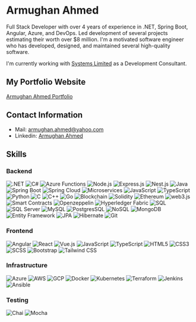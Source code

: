 # Armughan Ahmed

Full Stack Developer with over 4 years of experience in .NET, Spring Boot, Angular, Azure, and DevOps. Led development of several projects estimating their worth over $8 million. I'm a motivated software engineer who has developed, designed, and maintained several high-quality software.

I'm currently working with [Systems Limited](https://www.linkedin.com/company/systems-limited/) as a Development Consultant.

## My Portfolio Website
[Armughan Ahmed Portfolio](https://armughanahmed.github.io/armughan-ahmed-portfolio)

## Contact Information
- Mail: armughan.ahmed@yahoo.com
- Linkedin: [Armughan Ahmed](www.linkedin.com/in/armughanahmed)

## Skills

### Backend
![.NET](https://img.shields.io/badge/.NET-0078D4?style=flat-square&logo=.net&logoColor=white) ![C#](https://img.shields.io/badge/C%23-239120?style=flat-square&logo=c-sharp&logoColor=white) ![Azure Functions](https://img.shields.io/badge/Azure%20Functions-0062AD?style=flat-square&logo=azure-functions&logoColor=white) ![Node.js](https://img.shields.io/badge/Node.js-339933?style=flat-square&logo=node.js&logoColor=white) ![Express.js](https://img.shields.io/badge/Express.js-000000?style=flat-square&logo=express&logoColor=white) ![Nest.js](https://img.shields.io/badge/Nest.js-E0234E?style=flat-square&logo=nestjs&logoColor=white) ![Java](https://img.shields.io/badge/Java-007396?style=flat-square&logo=java&logoColor=white) ![Spring Boot](https://img.shields.io/badge/Spring%20Boot-6DB33F?style=flat-square&logo=spring-boot&logoColor=white) ![Spring Cloud](https://img.shields.io/badge/Spring%20Cloud-FF5722?style=flat-square&logo=spring-cloud&logoColor=white) ![Microservices](https://img.shields.io/badge/Microservices-000000?style=flat-square&logo=microservices&logoColor=white) ![JavaScript](https://img.shields.io/badge/JavaScript-F7DF1E?style=flat-square&logo=javascript&logoColor=black) ![TypeScript](https://img.shields.io/badge/TypeScript-3178C6?style=flat-square&logo=typescript&logoColor=white) ![Python](https://img.shields.io/badge/Python-3776AB?style=flat-square&logo=python&logoColor=white) ![C](https://img.shields.io/badge/C-A8B9CC?style=flat-square&logo=c&logoColor=white) ![C++](https://img.shields.io/badge/C++-00599C?style=flat-square&logo=c%2B%2B&logoColor=white) ![Go](https://img.shields.io/badge/Go-00ADD8?style=flat-square&logo=go&logoColor=white) ![Blockchain](https://img.shields.io/badge/Blockchain-121D33?style=flat-square&logo=blockchain.com&logoColor=white) ![Solidity](https://img.shields.io/badge/Solidity-363636?style=flat-square&logo=solidity&logoColor=white) ![Ethereum](https://img.shields.io/badge/Ethereum-3C3C3D?style=flat-square&logo=ethereum&logoColor=white) ![web3.js](https://img.shields.io/badge/web3.js-F16822?style=flat-square&logo=ethereum&logoColor=white) ![Smart Contracts](https://img.shields.io/badge/Smart%20Contracts-632F5A?style=flat-square&logo=solidity&logoColor=white) ![Openzeppelin](https://img.shields.io/badge/Openzeppelin-2C3E50?style=flat-square&logo=solidity&logoColor=white) ![Hyperledger Fabric](https://img.shields.io/badge/Hyperledger%20Fabric-2C3E50?style=flat-square&logo=hyperledger&logoColor=white) ![SQL](https://img.shields.io/badge/SQL-4479A1?style=flat-square&logo=sql&logoColor=white) ![SQL Server](https://img.shields.io/badge/SQL%20Server-CC2927?style=flat-square&logo=microsoft%20sql%20server&logoColor=white) ![MySQL](https://img.shields.io/badge/MySQL-4479A1?style=flat-square&logo=mysql&logoColor=white) ![PostgresSQL](https://img.shields.io/badge/PostgresSQL-4169E1?style=flat-square&logo=postgresql&logoColor=white) ![NoSQL](https://img.shields.io/badge/NoSQL-4DB33D?style=flat-square&logo=mongodb&logoColor=white) ![MongoDB](https://img.shields.io/badge/MongoDB-47A248?style=flat-square&logo=mongodb&logoColor=white) ![Entity Framework](https://img.shields.io/badge/Entity%20Framework-512BD4?style=flat-square&logo=.net&logoColor=white) ![JPA](https://img.shields.io/badge/JPA-007396?style=flat-square&logo=java&logoColor=white) ![Hibernate](https://img.shields.io/badge/Hibernate-59666C?style=flat-square&logo=hibernate&logoColor=white) ![Git](https://img.shields.io/badge/Git-F05032?style=flat-square&logo=git&logoColor=white)

### Frontend
![Angular](https://img.shields.io/badge/Angular-DD0031?style=flat-square&logo=angular&logoColor=white) ![React](https://img.shields.io/badge/React-61DAFB?style=flat-square&logo=react&logoColor=white) ![Vue.js](https://img.shields.io/badge/Vue.js-4FC08D?style=flat-square&logo=vue.js&logoColor=white) ![JavaScript](https://img.shields.io/badge/JavaScript-F7DF1E?style=flat-square&logo=javascript&logoColor=black) ![TypeScript](https://img.shields.io/badge/TypeScript-3178C6?style=flat-square&logo=typescript&logoColor=white) ![HTML5](https://img.shields.io/badge/HTML5-E34F26?style=flat-square&logo=html5&logoColor=white) ![CSS3](https://img.shields.io/badge/CSS3-1572B6?style=flat-square&logo=css3&logoColor=white) ![SCSS](https://img.shields.io/badge/SCSS-CC6699?style=flat-square&logo=sass&logoColor=white) ![Bootstrap](https://img.shields.io/badge/Bootstrap-563D7C?style=flat-square&logo=bootstrap&logoColor=white) ![Tailwind CSS](https://img.shields.io/badge/Tailwind_CSS-38B2AC?style=flat-square&logo=tailwind-css&logoColor=white)



### Infrastructure
![Azure](https://img.shields.io/badge/Azure-0089D6?style=flat-square&logo=microsoft-azure&logoColor=white) ![AWS](https://img.shields.io/badge/AWS-232F3E?style=flat-square&logo=amazon-aws&logoColor=white) ![GCP](https://img.shields.io/badge/GCP-4285F4?style=flat-square&logo=google-cloud&logoColor=white) ![Docker](https://img.shields.io/badge/Docker-2496ED?style=flat-square&logo=docker&logoColor=white) ![Kubernetes](https://img.shields.io/badge/Kubernetes-326CE5?style=flat-square&logo=kubernetes&logoColor=white) ![Terraform](https://img.shields.io/badge/Terraform-623CE4?style=flat-square&logo=terraform&logoColor=white) ![Jenkins](https://img.shields.io/badge/Jenkins-D24939?style=flat-square&logo=jenkins&logoColor=white) ![Ansible](https://img.shields.io/badge/Ansible-EE0000?style=flat-square&logo=ansible&logoColor=white)

### Testing
![Chai](https://img.shields.io/badge/Chai-A30701?style=flat-square&logo=chai&logoColor=white) ![Mocha](https://img.shields.io/badge/Mocha-8D6748?style=flat-square&logo=mocha&logoColor=white)
